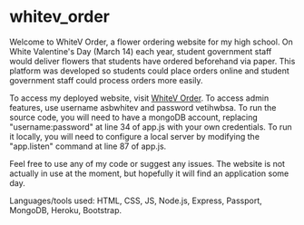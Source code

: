 # whitev_order
Welcome to WhiteV Order, a flower ordering website for my high school. On White Valentine's Day (March 14) each year, student government staff would deliver flowers that students have ordered beforehand via paper. This platform was developed so students could place orders online and student government staff could process orders more easily. 

To access my deployed website, visit [WhiteV Order](https://whitevorder.herokuapp.com/). To access admin features, use username asbwhitev and password vetihwbsa. To run the source code, you will need to have a mongoDB account, replacing "username:password" at line 34 of app.js with your own credentials. To run it locally, you will need to configure a local server by modifying the "app.listen" command at line 87 of app.js. 

Feel free to use any of my code or suggest any issues. The website is not actually in use at the moment, but hopefully it will find an application some day. 

Languages/tools used: HTML, CSS, JS, Node.js, Express, Passport, MongoDB, Heroku, Bootstrap.
